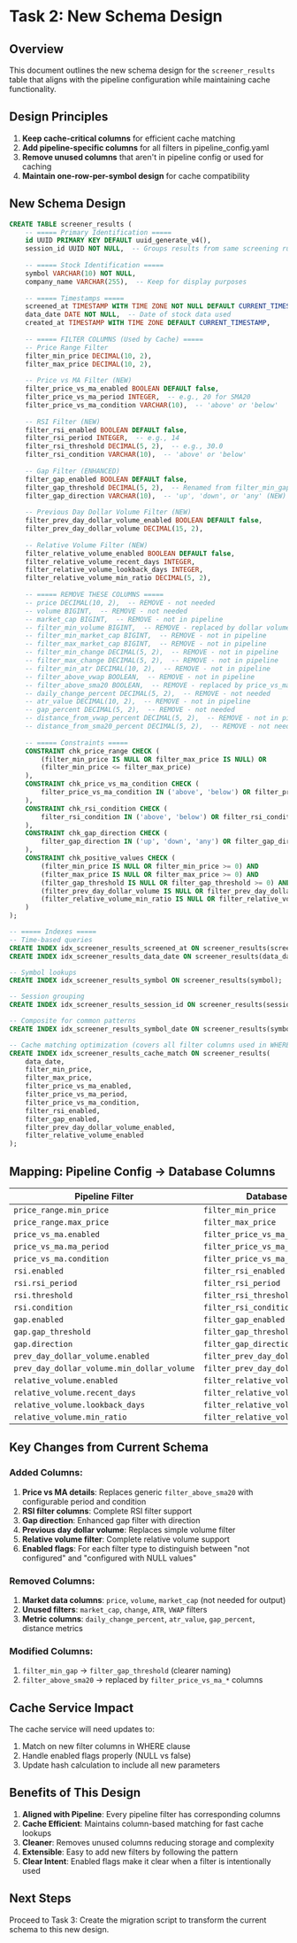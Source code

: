 # Task 2: New Schema Design

## Overview
This document outlines the new schema design for the `screener_results` table that aligns with the pipeline configuration while maintaining cache functionality.

## Design Principles
1. **Keep cache-critical columns** for efficient cache matching
2. **Add pipeline-specific columns** for all filters in pipeline_config.yaml
3. **Remove unused columns** that aren't in pipeline config or used for caching
4. **Maintain one-row-per-symbol design** for cache compatibility

## New Schema Design

```sql
CREATE TABLE screener_results (
    -- ===== Primary Identification =====
    id UUID PRIMARY KEY DEFAULT uuid_generate_v4(),
    session_id UUID NOT NULL,  -- Groups results from same screening run
    
    -- ===== Stock Identification =====
    symbol VARCHAR(10) NOT NULL,
    company_name VARCHAR(255),  -- Keep for display purposes
    
    -- ===== Timestamps =====
    screened_at TIMESTAMP WITH TIME ZONE NOT NULL DEFAULT CURRENT_TIMESTAMP,
    data_date DATE NOT NULL,  -- Date of stock data used
    created_at TIMESTAMP WITH TIME ZONE DEFAULT CURRENT_TIMESTAMP,
    
    -- ===== FILTER COLUMNS (Used by Cache) =====
    -- Price Range Filter
    filter_min_price DECIMAL(10, 2),
    filter_max_price DECIMAL(10, 2),
    
    -- Price vs MA Filter (NEW)
    filter_price_vs_ma_enabled BOOLEAN DEFAULT false,
    filter_price_vs_ma_period INTEGER,  -- e.g., 20 for SMA20
    filter_price_vs_ma_condition VARCHAR(10),  -- 'above' or 'below'
    
    -- RSI Filter (NEW)
    filter_rsi_enabled BOOLEAN DEFAULT false,
    filter_rsi_period INTEGER,  -- e.g., 14
    filter_rsi_threshold DECIMAL(5, 2),  -- e.g., 30.0
    filter_rsi_condition VARCHAR(10),  -- 'above' or 'below'
    
    -- Gap Filter (ENHANCED)
    filter_gap_enabled BOOLEAN DEFAULT false,
    filter_gap_threshold DECIMAL(5, 2),  -- Renamed from filter_min_gap
    filter_gap_direction VARCHAR(10),  -- 'up', 'down', or 'any' (NEW)
    
    -- Previous Day Dollar Volume Filter (NEW)
    filter_prev_day_dollar_volume_enabled BOOLEAN DEFAULT false,
    filter_prev_day_dollar_volume DECIMAL(15, 2),
    
    -- Relative Volume Filter (NEW)
    filter_relative_volume_enabled BOOLEAN DEFAULT false,
    filter_relative_volume_recent_days INTEGER,
    filter_relative_volume_lookback_days INTEGER,
    filter_relative_volume_min_ratio DECIMAL(5, 2),
    
    -- ===== REMOVE THESE COLUMNS =====
    -- price DECIMAL(10, 2),  -- REMOVE - not needed
    -- volume BIGINT,  -- REMOVE - not needed
    -- market_cap BIGINT,  -- REMOVE - not in pipeline
    -- filter_min_volume BIGINT,  -- REMOVE - replaced by dollar volume
    -- filter_min_market_cap BIGINT,  -- REMOVE - not in pipeline
    -- filter_max_market_cap BIGINT,  -- REMOVE - not in pipeline
    -- filter_min_change DECIMAL(5, 2),  -- REMOVE - not in pipeline
    -- filter_max_change DECIMAL(5, 2),  -- REMOVE - not in pipeline
    -- filter_min_atr DECIMAL(10, 2),  -- REMOVE - not in pipeline
    -- filter_above_vwap BOOLEAN,  -- REMOVE - not in pipeline
    -- filter_above_sma20 BOOLEAN,  -- REMOVE - replaced by price_vs_ma
    -- daily_change_percent DECIMAL(5, 2),  -- REMOVE - not needed
    -- atr_value DECIMAL(10, 2),  -- REMOVE - not in pipeline
    -- gap_percent DECIMAL(5, 2),  -- REMOVE - not needed
    -- distance_from_vwap_percent DECIMAL(5, 2),  -- REMOVE - not in pipeline
    -- distance_from_sma20_percent DECIMAL(5, 2),  -- REMOVE - not needed
    
    -- ===== Constraints =====
    CONSTRAINT chk_price_range CHECK (
        (filter_min_price IS NULL OR filter_max_price IS NULL) OR 
        (filter_min_price <= filter_max_price)
    ),
    CONSTRAINT chk_price_vs_ma_condition CHECK (
        filter_price_vs_ma_condition IN ('above', 'below') OR filter_price_vs_ma_condition IS NULL
    ),
    CONSTRAINT chk_rsi_condition CHECK (
        filter_rsi_condition IN ('above', 'below') OR filter_rsi_condition IS NULL
    ),
    CONSTRAINT chk_gap_direction CHECK (
        filter_gap_direction IN ('up', 'down', 'any') OR filter_gap_direction IS NULL
    ),
    CONSTRAINT chk_positive_values CHECK (
        (filter_min_price IS NULL OR filter_min_price >= 0) AND
        (filter_max_price IS NULL OR filter_max_price >= 0) AND
        (filter_gap_threshold IS NULL OR filter_gap_threshold >= 0) AND
        (filter_prev_day_dollar_volume IS NULL OR filter_prev_day_dollar_volume >= 0) AND
        (filter_relative_volume_min_ratio IS NULL OR filter_relative_volume_min_ratio >= 0)
    )
);

-- ===== Indexes =====
-- Time-based queries
CREATE INDEX idx_screener_results_screened_at ON screener_results(screened_at DESC);
CREATE INDEX idx_screener_results_data_date ON screener_results(data_date DESC);

-- Symbol lookups
CREATE INDEX idx_screener_results_symbol ON screener_results(symbol);

-- Session grouping
CREATE INDEX idx_screener_results_session_id ON screener_results(session_id);

-- Composite for common patterns
CREATE INDEX idx_screener_results_symbol_date ON screener_results(symbol, data_date DESC);

-- Cache matching optimization (covers all filter columns used in WHERE clause)
CREATE INDEX idx_screener_results_cache_match ON screener_results(
    data_date,
    filter_min_price,
    filter_max_price,
    filter_price_vs_ma_enabled,
    filter_price_vs_ma_period,
    filter_price_vs_ma_condition,
    filter_rsi_enabled,
    filter_gap_enabled,
    filter_prev_day_dollar_volume_enabled,
    filter_relative_volume_enabled
);
```

## Mapping: Pipeline Config → Database Columns

| Pipeline Filter | Database Columns |
|----------------|-----------------|
| `price_range.min_price` | `filter_min_price` |
| `price_range.max_price` | `filter_max_price` |
| `price_vs_ma.enabled` | `filter_price_vs_ma_enabled` |
| `price_vs_ma.ma_period` | `filter_price_vs_ma_period` |
| `price_vs_ma.condition` | `filter_price_vs_ma_condition` |
| `rsi.enabled` | `filter_rsi_enabled` |
| `rsi.rsi_period` | `filter_rsi_period` |
| `rsi.threshold` | `filter_rsi_threshold` |
| `rsi.condition` | `filter_rsi_condition` |
| `gap.enabled` | `filter_gap_enabled` |
| `gap.gap_threshold` | `filter_gap_threshold` |
| `gap.direction` | `filter_gap_direction` |
| `prev_day_dollar_volume.enabled` | `filter_prev_day_dollar_volume_enabled` |
| `prev_day_dollar_volume.min_dollar_volume` | `filter_prev_day_dollar_volume` |
| `relative_volume.enabled` | `filter_relative_volume_enabled` |
| `relative_volume.recent_days` | `filter_relative_volume_recent_days` |
| `relative_volume.lookback_days` | `filter_relative_volume_lookback_days` |
| `relative_volume.min_ratio` | `filter_relative_volume_min_ratio` |

## Key Changes from Current Schema

### Added Columns:
1. **Price vs MA details**: Replaces generic `filter_above_sma20` with configurable period and condition
2. **RSI filter columns**: Complete RSI filter support
3. **Gap direction**: Enhanced gap filter with direction
4. **Previous day dollar volume**: Replaces simple volume filter
5. **Relative volume filter**: Complete relative volume support
6. **Enabled flags**: For each filter type to distinguish between "not configured" and "configured with NULL values"

### Removed Columns:
1. **Market data columns**: `price`, `volume`, `market_cap` (not needed for output)
2. **Unused filters**: `market_cap`, `change`, `ATR`, `VWAP` filters
3. **Metric columns**: `daily_change_percent`, `atr_value`, `gap_percent`, distance metrics

### Modified Columns:
1. `filter_min_gap` → `filter_gap_threshold` (clearer naming)
2. `filter_above_sma20` → replaced by `filter_price_vs_ma_*` columns

## Cache Service Impact

The cache service will need updates to:
1. Match on new filter columns in WHERE clause
2. Handle enabled flags properly (NULL vs false)
3. Update hash calculation to include all new parameters

## Benefits of This Design

1. **Aligned with Pipeline**: Every pipeline filter has corresponding columns
2. **Cache Efficient**: Maintains column-based matching for fast cache lookups
3. **Cleaner**: Removes unused columns reducing storage and complexity
4. **Extensible**: Easy to add new filters by following the pattern
5. **Clear Intent**: Enabled flags make it clear when a filter is intentionally used

## Next Steps
Proceed to Task 3: Create the migration script to transform the current schema to this new design.